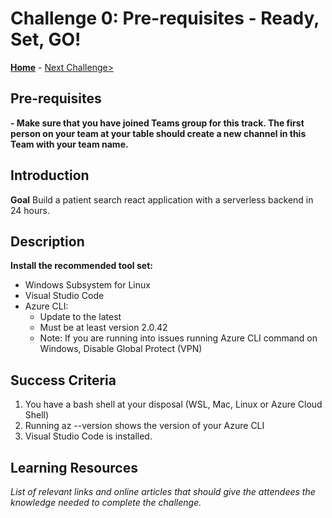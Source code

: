 # Challenge 0: Pre-requisites - Ready, Set, GO!

**[Home](../readme.md)** - [Next Challenge>](./Challenge01.md)

## Pre-requisites

**- Make sure that you have joined Teams group for this track.  The first person on your team at your table should create a new channel in this Team with your team name.**

## Introduction

**Goal**
Build a patient search react application with a serverless backend in 24 hours.

## Description

**Install the recommended tool set:** 
- Windows Subsystem for Linux
- Visual Studio Code
- Azure CLI:
    - Update to the latest
    - Must be at least version 2.0.42
    - Note: If you are running into issues running Azure CLI command on Windows, Disable Global Protect (VPN)

## Success Criteria

1. You have a bash shell at your disposal (WSL, Mac, Linux or Azure Cloud Shell)
2. Running az --version shows the version of your Azure CLI
3. Visual Studio Code is installed.

## Learning Resources

*List of relevant links and online articles that should give the attendees the knowledge needed to complete the challenge.*
